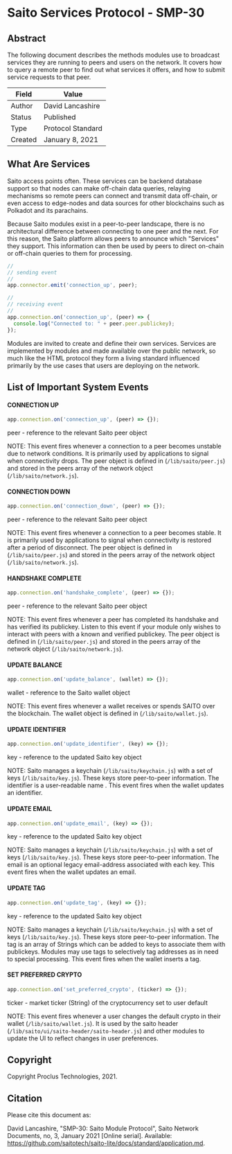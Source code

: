 # Saito Services Protocol - SMP-30


## Abstract 

The following document describes the methods modules use to broadcast services they are running to peers and users on the network. It covers how to query a remote peer to find out what services it offers, and how to submit service requests to that peer.

| Field   | Value             |
| ------- | ----------------- |
| Author  | David Lancashire  |
| Status  | Published         |
| Type    | Protocol Standard |
| Created | January 8, 2021   |

## What Are Services

Saito access points often. These services can be backend database support so that nodes can make off-chain data queries, relaying mechanisms so remote peers can connect and transmit data off-chain, or even access to edge-nodes and data sources for other blockchains such as Polkadot and its parachains.

Because Saito modules exist in a peer-to-peer landscape, there is no architectural difference between connecting to one peer and the next. For this reason, the Saito platform allows peers to announce which "Services" they support. This information can then be used by peers to direct on-chain or off-chain queries to them for processing.


```javascript
//
// sending event
//
app.connector.emit('connection_up', peer);

//
// receiving event
//
app.connection.on('connection_up', (peer) => {
  console.log("Connected to: " + peer.peer.publickey);
});
```

Modules are invited to create and define their own services. Services are implemented by modules and made available over the public network, so much like the HTML protocol they form a living standard influenced primarily by the use cases that users are deploying on the network.



## List of Important System Events


#### CONNECTION UP

```javascript
app.connection.on('connection_up', (peer) => {});
```
peer - reference to the relevant Saito peer object

NOTE: This event fires whenever a connection to a peer becomes unstable due to network conditions. It is primarily used by applications to signal when connectivity drops. The peer object is defined in (`/lib/saito/peer.js`) and stored in the peers array of the network object (`/lib/saito/network.js`). 


#### CONNECTION DOWN

```javascript
app.connection.on('connection_down', (peer) => {});
```
peer - reference to the relevant Saito peer object

NOTE: This event fires whenever a connection to a peer becomes stable. It is primarily used by applications to signal when connectivity is restored after a period of disconnect. The peer object is defined in (`/lib/saito/peer.js`) and stored in the peers array of the network object (`/lib/saito/network.js`). 

#### HANDSHAKE COMPLETE
 
```javascript
app.connection.on('handshake_complete', (peer) => {});
```
peer - reference to the relevant Saito peer object

NOTE: This event fires whenever a peer has completed its handshake and has verified its publickey. Listen to this event if your module only wishes to interact with peers with a known and verified publickey. The peer object is defined in (`/lib/saito/peer.js`) and stored in the peers array of the network object (`/lib/saito/network.js`). 


#### UPDATE BALANCE

```javascript
app.connection.on('update_balance', (wallet) => {});
```
wallet - reference to the Saito wallet object

NOTE: This event fires whenever a wallet receives or spends SAITO over the blockchain. The wallet object is defined in (`/lib/saito/wallet.js`).


#### UPDATE IDENTIFIER

```javascript
app.connection.on('update_identifier', (key) => {});
```

key - reference to the updated Saito key object

NOTE: Saito manages a keychain (`/lib/saito/keychain.js`) with a set of keys (`/lib/saito/key.js`). These keys store peer-to-peer information. The identifier is a user-readable name . This event fires when the wallet updates an identifier.


#### UPDATE EMAIL

```javascript
app.connection.on('update_email', (key) => {});
```

key - reference to the updated Saito key object

NOTE: Saito manages a keychain (`/lib/saito/keychain.js`) with a set of keys (`/lib/saito/key.js`). These keys store peer-to-peer information. The email is an optional legacy email-address associated with each key. This event fires when the wallet updates an email.

#### UPDATE TAG

```javascript
app.connection.on('update_tag', (key) => {});
```

key - reference to the updated Saito key object

NOTE: Saito manages a keychain (`/lib/saito/keychain.js`) with a set of keys (`/lib/saito/key.js`). These keys store peer-to-peer information. The tag is an array of Strings which can be added to keys to associate them with publickeys. Modules may use tags to selectively tag addresses as in need to special processing. This event fires when the wallet inserts a tag.


#### SET PREFERRED CRYPTO

```javascript
app.connection.on('set_preferred_crypto', (ticker) => {});
```

ticker - market ticker (String) of the cryptocurrency set to user default

NOTE: This event fires whenever a user changes the default crypto in their wallet (`/lib/saito/wallet.js`). It is used by the saito header (`/lib/saito/ui/saito-header/saito-header.js`) and other modules to update the UI to reflect changes in user preferences.


## Copyright
Copyright Proclus Technologies, 2021.

## Citation
Please cite this document as:

David Lancashire, "SMP-30: Saito Module Protocol", Saito Network Documents, no, 3, January 2021 [Online serial]. Available: https://github.com/saitotech/saito-lite/docs/standard/application.md.


